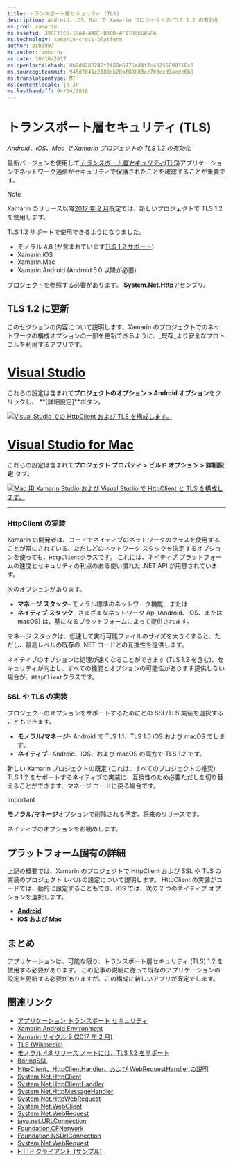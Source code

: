 ```yaml
---
title: トランスポート層セキュリティ (TLS)
description: Android、iOS、Mac で Xamarin プロジェクトの TLS 1.2 の有効化
ms.prod: xamarin
ms.assetid: 399F71C6-16A4-4ABC-B30D-AF17D066A5FA
ms.technology: xamarin-cross-platform
author: asb3993
ms.author: amburns
ms.date: 10/10/2017
ms.openlocfilehash: 8b2d0288248f2468e6976ad4f7c46255690116c0
ms.sourcegitcommit: 945df041e2180cb20af08b83cc703ecd1aedc6b0
ms.translationtype: MT
ms.contentlocale: ja-JP
ms.lasthandoff: 04/04/2018
---
```

# <a name="transport-layer-security-tls"></a>トランスポート層セキュリティ (TLS)

_Android、iOS、Mac で Xamarin プロジェクトの TLS 1.2 の有効化_

最新バージョンを使用して[_トランスポート層セキュリティ_(TLS)](https://en.wikipedia.org/wiki/Transport_Layer_Security)アプリケーションでネットワーク通信がセキュリティで保護されたことを確認することが重要です。

> [!NOTE]
> Xamarin のリリース以降[2017 年 2 月](https://releases.xamarin.com/stable-release-cycle-9/)既定では、新しいプロジェクトで TLS 1.2 を使用します。

TLS 1.2 サポートで使用できるようになりました。

* モノラル 4.8 (が含まれています[TLS 1.2 サポート](http://www.mono-project.com/docs/about-mono/releases/4.8.0/#tls-12-support))
* Xamarin.iOS
* Xamarin.Mac
* Xamarin.Android (Android 5.0 以降が必要)

プロジェクトを参照する必要があります、 **System.Net.Http**アセンブリ。 

## <a name="updating-to-tls-12"></a>TLS 1.2 に更新

このセクションの内容について説明します、Xamarin のプロジェクトでのネットワークの構成オプションの一部を更新できるように、_既存_より安全なプロトコルを利用するアプリです。


# <a name="visual-studiotabvswin"></a>[Visual Studio](#tab/vswin)

これらの設定は含まれて**プロジェクトのオプション > Android オプション**をクリックし、 **[詳細設定]**ボタン。 

[![Visual Studio での HttpClient および TLS を構成します。](transport-layer-security-images/properties-vs-sml.png)](transport-layer-security-images/properties-vs.png#lightbox)

# <a name="visual-studio-for-mactabvsmac"></a>[Visual Studio for Mac](#tab/vsmac)
これらの設定は含まれて**プロジェクト プロパティ > ビルド オプション > 詳細設定**  タブ。

[![Mac 用 Xamarin Studio および Visual Studio で HttpClient と TLS を構成します。](transport-layer-security-images/properties-xs-sml.png)](transport-layer-security-images/properties-xs.png#lightbox)

-----


### <a name="httpclient-implementation"></a>HttpClient の実装

Xamarin の開発者は、コードでネイティブのネットワークのクラスを使用することが常にされている、ただしどのネットワーク スタックを決定するオプションを使っても、`HttpClient`クラスです。 これには、ネイティブ プラットフォームの速度とセキュリティの利点のある使い慣れた .NET API が用意されています。

次のオプションがあります。

- **マネージ スタック**– モノラル標準のネットワーク機能、または
- **ネイティブ スタック**– さまざまなネットワーク Api (Android、iOS、または macOS) は、基になるプラットフォームによって提供されます。

マネージ スタックは、低速して実行可能ファイルのサイズを大きくすると、ただし、最高レベルの既存の .NET コードとの互換性を提供します。

ネイティブのオプションは処理が速くなることができます (TLS 1.2 を含む)、セキュリティが向上し、すべての機能とオプションの可能性があります提供しない場合が、`HttpClient`クラスです。


### <a name="ssltls-implementation"></a>SSL や TLS の実装

プロジェクトのオプションをサポートするためにどの SSL/TLS 実装を選択することもできます。

- **モノラル/マネージ**– Android で TLS 1.1、TLS 1.0 iOS および macOS でします。
- **ネイティブ**– Android、iOS、および macOS の両方で TLS 1.2 です。

新しい Xamarin プロジェクトの既定 (これは、すべてのプロジェクトの推奨) TLS 1.2 をサポートするネイティブの実装に、互換性のため必要ただしを切り替えることができます、マネージ コードに戻る場合です。

> [!IMPORTANT]
> **モノラル/マネージ**オプションで削除される予定、[将来のリリース](https://developer.xamarin.com/releases/ios/xamarin.ios_10/xamarin.ios_10.8/)です。
>
> ネイティブのオプションをお勧めします。

## <a name="platform-specific-details"></a>プラットフォーム固有の詳細

上記の概要では、Xamarin のプロジェクトで HttpClient および SSL や TLS の実装のプロジェクト レベルの設定について説明します。 HttpClient の実装がコードでは、動的に設定することもでき、iOS では、次の 2 つのネイティブ オプションを選択します。

- [**Android**](~/android/app-fundamentals/http-stack.md)
- [**iOS および Mac**](~/cross-platform/macios/http-stack.md)


## <a name="summary"></a>まとめ

アプリケーションは、可能な限り、トランスポート層セキュリティ (TLS) 1.2 を使用する必要があります。
この記事の説明に従って既存のアプリケーションの設定を更新する必要がありますが、この構成に新しいアプリが既定でします。

## <a name="related-links"></a>関連リンク

- [アプリケーション トランスポート セキュリティ](~/ios/app-fundamentals/ats.md)
- [Xamarin.Android Environment](~/android/deploy-test/environment.md)
- [Xamarin サイクル 9 (2017 年 2 月)](https://releases.xamarin.com/stable-release-cycle-9/)
- [TLS (Wikipedia)](https://en.wikipedia.org/wiki/Transport_Layer_Security)
- [モノラル 4.8 リリース ノートには、TLS 1.2 をサポート](http://www.mono-project.com/docs/about-monohttps://developer.xamarin.com/releases/4.8.0/#tls-12-support)
- [BoringSSL](https://boringssl.googlesource.com/boringssl/)
- [HttpClient、HttpClientHandler、および WebRequestHandler の説明](https://blogs.msdn.microsoft.com/henrikn/2012/08/07/httpclient-httpclienthandler-and-webrequesthandler-explained/)
- [System.Net.HttpClient](https://msdn.microsoft.com/en-us/library/system.net.http.httpclient(v=vs.118).aspx)
- [System.Net.HttpClientHandler](https://msdn.microsoft.com/en-us/library/system.net.http.httpclienthandler(v=vs.118).aspx)
- [System.Net.HttpMessageHandler](https://msdn.microsoft.com/en-us/library/system.net.http.httpmessagehandler(v=vs.118).aspx)
- [System.Net.HttpWebRequest](https://msdn.microsoft.com/en-us/library/system.net.httpwebrequest(v=vs.110).aspx)
- [System.Net.WebClient](https://msdn.microsoft.com/en-us/library/system.net.webclient(v=vs.110).aspx)
- [System.Net.WebRequest](https://msdn.microsoft.com/en-us/library/system.net.webrequest(v=vs.110).aspx)
- [java.net.URLConnection](http://developer.android.com/reference/java/net/URLConnection.html)
- [Foundation.CFNetwork](https://developer.xamarin.com/api/type/CoreFoundation.CFNetwork/)
- [Foundation.NSUrlConnection](https://developer.xamarin.com/api/type/Foundation.NSUrlConnection/)
- [System.Net.WebRequest](https://msdn.microsoft.com/en-us/library/system.net.webrequest(v=vs.110).aspx)
- [HTTP クライアント (サンプル)](https://developer.xamarin.com/samples/monotouch/HttpClient/)
